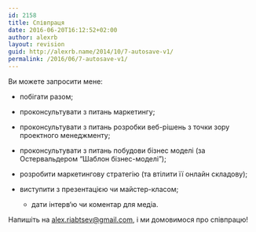 ```yaml
---
id: 2158
title: Співпраця
date: 2016-06-20T16:12:52+02:00
author: alexrb
layout: revision
guid: http://alexrb.name/2014/10/7-autosave-v1/
permalink: /2016/06/7-autosave-v1/
---
```

Ви можете запросити мене:

  * побігати разом;
  * проконсультувати з питань маркетингу;
  * проконсультувати з питань розробки веб-рішень з точки зору проектного менеджменту;
  * проконсультувати з питань побудови бізнес моделі (за Остервальдером &#8220;Шаблон бізнес-моделі&#8221;);
  * розробити маркетингову стратегію (та втілити її онлайн складову);
  * виступити з презентацією чи майстер-класом;</li> 
    
      * дати інтерв‘ю чи коментар для медіа.</ul> 
    
    Напишіть на alex.riabtsev@gmail.com, і ми домовимося про співпрацю!